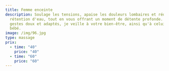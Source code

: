 ```yaml
---
title: Femme enceinte
description: Soulage les tensions, apaise les douleurs lombaires et réduit la
  rétention d'eau, tout en vous offrant un moment de détente profonde. Avec des
  gestes doux et adaptés, je veille à votre bien-être, ainsi qu'à celui de votre
  bébé.
image: /img/96.jpg
type: massage
prix:
  - time: "40"
    price: "40"
  - time: "60"
    price: "60"
---
```

